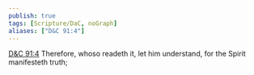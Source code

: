 ```yaml
---
publish: true
tags: [Scripture/DaC, noGraph]
aliases: ["D&C 91:4"]
---
```

[D&C 91:4](https://churchofjesuschrist.org/study/scriptures/dc-testament/dc/91?lang=eng&id=p4#p4) Therefore, whoso readeth it, let him understand, for the Spirit manifesteth truth;
